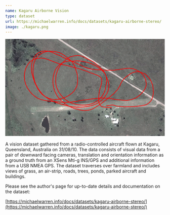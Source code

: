 ```yaml
---
name: Kagaru Airborne Vision
type: dataset
url: https://michaelwarren.info/docs/datasets/kagaru-airborne-stereo/
image: ./kagaru.png
---
```


<p align="center"><img src="./kagaru.png" alt="Overview of traversed path in Kagaru dataset"/></p>

A vision dataset gathered from a radio-controlled aircraft flown at Kagaru, Queensland, Australia on 31/08/10. The data consists of visual data from a pair of downward facing cameras, translation and orientation information as a ground truth from an XSens Mti-g INS/GPS and additional information from a USB NMEA GPS. The dataset traverses over farmland and includes views of grass, an air-strip, roads, trees, ponds, parked aircraft and buildings.

Please see the author's page for up-to-date details and documentation on the dataset:

[https://michaelwarren.info/docs/datasets/kagaru-airborne-stereo/](https://michaelwarren.info/docs/datasets/kagaru-airborne-stereo/)
